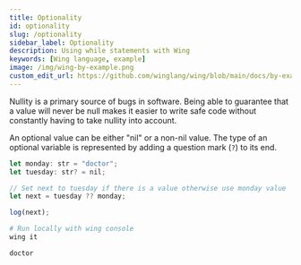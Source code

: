 ```yaml
---
title: Optionality
id: optionality
slug: /optionality
sidebar_label: Optionality
description: Using while statements with Wing
keywords: [Wing language, example]
image: /img/wing-by-example.png
custom_edit_url: https://github.com/winglang/wing/blob/main/docs/by-example/08-optionality.md
---
```


Nullity is a primary source of bugs in software. Being able to guarantee that a value will never be null makes it easier to write safe code without constantly having to take nullity into account.

An optional value can be either "nil" or a non-nil value. The type of an optional variable is represented by adding a question mark (`?`) to its end.

```js playground title="main.w"
let monday: str = "doctor";
let tuesday: str? = nil;

// Set next to tuesday if there is a value otherwise use monday value
let next = tuesday ?? monday;

log(next);

```

```bash title="Wing console output"
# Run locally with wing console
wing it

doctor
```